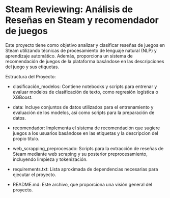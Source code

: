 # Steam Reviewing: Análisis de Reseñas en Steam y recomendador de juegos
 
Este proyecto tiene como objetivo analizar y clasificar reseñas de juegos en Steam utilizando técnicas de procesamiento de lenguaje natural (NLP) y aprendizaje automático. Además, proporciona un sistema de recomendación de juegos de la plataforma basándose en las descripciones del juego y sus etiquetas.

Estructura del Proyecto:

- clasificación_modelos: Contiene notebooks y scripts para entrenar y evaluar modelos de clasificación de texto, como regresión logística o XGBoost.

- data: Incluye conjuntos de datos utilizados para el entrenamiento y evaluación de los modelos, así como scripts para la preparación de datos.

- recomendador: Implementa el sistema de recomendación que sugiere juegos a los usuarios basándose en las etiquetas y la descripcion del propio título.

- web_scrapping_preprocesado: Scripts para la extracción de reseñas de Steam mediante web scraping y su posterior preprocesamiento, incluyendo limpieza y tokenización.

- requirements.txt: Lista aproximada de dependencias necesarias para ejecutar el proyecto.
  
- README.md: Este archivo, que proporciona una visión general del proyecto.

